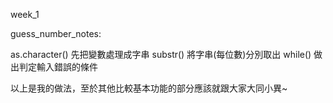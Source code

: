 week_1

guess_number_notes:

as.character() 先把變數處理成字串
substr() 將字串(每位數)分別取出
while() 做出判定輸入錯誤的條件

以上是我的做法，至於其他比較基本功能的部分應該就跟大家大同小異~
